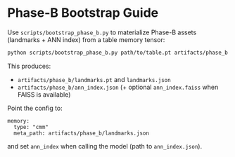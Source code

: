 # Phase-B Bootstrap Guide

Use `scripts/bootstrap_phase_b.py` to materialize Phase-B assets (landmarks + ANN index) from a table memory tensor:

```bash
python scripts/bootstrap_phase_b.py path/to/table.pt artifacts/phase_b --num-landmarks 4096 --ann-nlist 256 --ann-nprobe 16
```

This produces:
- `artifacts/phase_b/landmarks.pt` and `landmarks.json`
- `artifacts/phase_b/ann_index.json` (+ optional `ann_index.faiss` when FAISS is available)

Point the config to:

```
memory:
  type: "cmm"
  meta_path: artifacts/phase_b/landmarks.json
```

and set `ann_index` when calling the model (path to `ann_index.json`).
